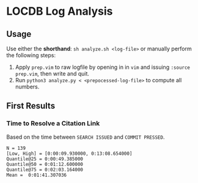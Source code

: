 # LOCDB Log Analysis

## Usage

Use either the **shorthand**: `sh analyze.sh <log-file>`
or manually perform the following steps:

1. Apply `prep.vim` to raw logfile by opening in in `vim` and issuing `:source
   prep.vim`, then write and quit.
1. Run `python3 analyze.py < <prepocessed-log-file>` to compute all numbers.

## First Results

### Time to Resolve a Citation Link

Based on the time between `SEARCH ISSUED` and `COMMIT PRESSED`.

```
N = 139
[Low, High] = [0:00:09.930000, 0:13:08.654000]
Quantile@25 = 0:00:49.385000
Quantile@50 = 0:01:12.600000
Quantile@75 = 0:02:03.164000
Mean =  0:01:41.307036
```
